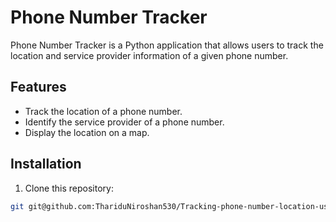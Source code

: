 # Phone Number Tracker

Phone Number Tracker is a Python application that allows users to track the location and service provider information of a given phone number.

## Features

- Track the location of a phone number.
- Identify the service provider of a phone number.
- Display the location on a map.

## Installation

1. Clone this repository:

```bash
git git@github.com:ThariduNiroshan530/Tracking-phone-number-location-using-python.git
